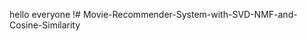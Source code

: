 hello everyone !#   M o v i e - R e c o m m e n d e r - S y s t e m - w i t h - S V D - N M F - a n d - C o s i n e - S i m i l a r i t y  
 